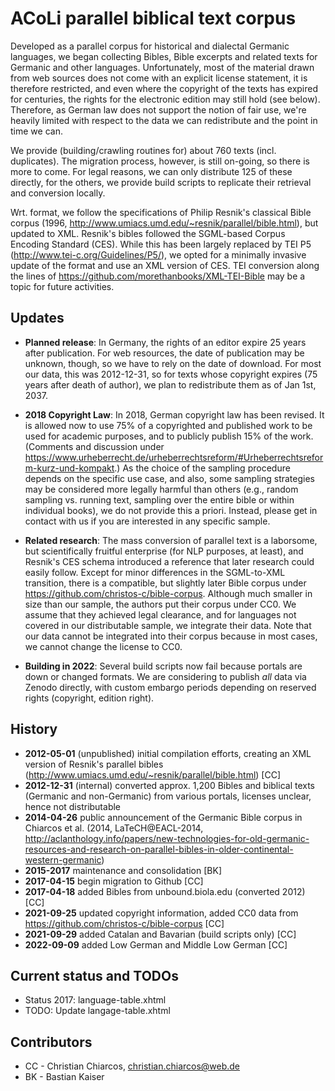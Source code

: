 # ACoLi parallel biblical text corpus

Developed as a parallel corpus for historical and dialectal Germanic languages, we began collecting Bibles, Bible excerpts and related texts for Germanic and other languages.
Unfortunately, most of the material drawn from web sources does not come with an explicit license statement, it is therefore restricted, and even where the copyright of the texts has expired for centuries, the rights for the electronic edition may still hold (see below). Therefore, as German law does not support the notion of fair use, we're heavily limited with respect to the data we can redistribute and the point in time we can.

We provide (building/crawling routines for) about 760 texts (incl. duplicates). The migration process, however, is still on-going, so there is more to come. For legal reasons, we can only distribute 125 of these directly, for the others, we provide build scripts to replicate their retrieval and conversion locally. 

Wrt. format, we follow the specifications of Philip Resnik's classical Bible corpus (1996, http://www.umiacs.umd.edu/~resnik/parallel/bible.html), but updated to XML.
Resnik's bibles followed the SGML-based Corpus Encoding Standard (CES). While this has been largely replaced by TEI P5 (http://www.tei-c.org/Guidelines/P5/), we opted for a minimally invasive update of the format and use an XML version of CES. TEI conversion along the lines of https://github.com/morethanbooks/XML-TEI-Bible may be a topic for future activities.

## Updates

- **Planned release**: In Germany, the rights of an editor expire 25 years after publication. For web resources, the date of publication may be unknown, though, so we have to rely on the date of download. For most our data, this was 2012-12-31, so for texts whose copyright expires (75 years after death of author), we plan to redistribute them as of Jan 1st, 2037.

- **2018 Copyright Law**: In 2018, German copyright law has been revised. It is allowed now to use 75% of a copyrighted and published work to be used for academic purposes, and to publicly publish 15% of the work. (Comments and discussion under https://www.urheberrecht.de/urheberrechtsreform/#Urheberrechtsreform-kurz-und-kompakt.) As the choice of the sampling procedure depends on the specific use case, and also, some sampling strategies may be considered more legally harmful than others (e.g., random sampling vs. running text, sampling over the entire bible or within individual books), we do not provide this a priori. Instead, please get in contact with us if you are interested in any specific sample.

- **Related research**: The mass conversion of parallel text is a laborsome, but scientifically fruitful enterprise (for NLP purposes, at least), and Resnik's CES schema introduced a reference that later research could easily follow. Except for minor differences in the SGML-to-XML transition, there is a compatible, but slightly later Bible corpus under https://github.com/christos-c/bible-corpus. Although much smaller in size than our sample, the authors put their corpus under CC0. We assume that they achieved legal clearance, and for languages not covered in our distributable sample, we integrate their data. Note that our data cannot be integrated into their corpus because in most cases, we cannot change the license to CC0.

- **Building in 2022**: Several build scripts now fail because portals are down or changed formats. We are considering to publish *all* data via Zenodo directly, with custom embargo periods depending on reserved rights (copyright, edition right).

## History

- **2012-05-01** (unpublished) initial compilation efforts, creating an XML version of Resnik's parallel bibles (http://www.umiacs.umd.edu/~resnik/parallel/bible.html) [CC]
- **2012-12-31** (internal) converted approx. 1,200 Bibles and biblical texts (Germanic and non-Germanic) from various portals, licenses unclear, hence not distributable
- **2014-04-26** public announcement of the Germanic Bible corpus in Chiarcos et al. (2014, LaTeCH@EACL-2014, http://aclanthology.info/papers/new-technologies-for-old-germanic-resources-and-research-on-parallel-bibles-in-older-continental-western-germanic)
- **2015-2017** maintenance and consolidation [BK]
- **2017-04-15** begin migration to Github [CC]
- **2017-04-18** added Bibles from unbound.biola.edu (converted 2012) [CC]
- **2021-09-25** updated copyright information, added CC0 data from https://github.com/christos-c/bible-corpus [CC]
- **2021-09-29** added Catalan and Bavarian (build scripts only) [CC]
- **2022-09-09** added Low German and Middle Low German [CC]

## Current status and TODOs

- Status 2017: language-table.xhtml
- TODO: Update langage-table.xhtml

## Contributors

- CC - Christian Chiarcos, christian.chiarcos@web.de
- BK - Bastian Kaiser